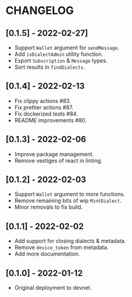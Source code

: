 # CHANGELOG

## [0.1.5] - 2022-02-27]

* Support `Wallet` argument for `sendMessage`.
* Add `isDialectAdmin` utility function.
* Export `Subscription` & `Message` types.
* Sort results in `findDialects`.

## [0.1.4] - 2022-02-13

* Fix clippy actions #83.
* Fix prettier actions #87.
* Fix dockerized tests #84.
* README improvements #80.

## [0.1.3] - 2022-02-06

* Improve package management.
* Remove vestiges of react in linting.

## [0.1.2] - 2022-02-03

* Support `Wallet` argument to more functions.
* Remove remaining bits of wip `MintDialect`.
* Minor removals to fix build.

## [0.1.1] - 2022-02-02

* Add support for closing dialects & metadata.
* Remove `device_token` from metadata.
* Add more documentation.

## [0.1.0] - 2022-01-12

* Original deployment to devnet.

